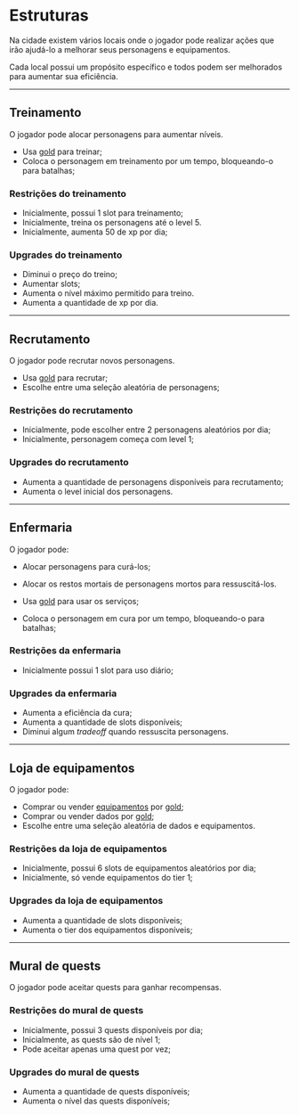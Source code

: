 # Estruturas

Na cidade existem vários locais onde o jogador pode realizar ações que irão ajudá-lo a melhorar seus personagens e equipamentos.

Cada local possui um propósito específico e todos podem ser melhorados para aumentar sua eficiência.

---

## Treinamento

O jogador pode alocar personagens para aumentar níveis.

- Usa [gold](../08-currency/currency.md#gold) para treinar;
- Coloca o personagem em treinamento por um tempo, bloqueando-o para batalhas;

### Restrições do treinamento

- Inicialmente, possui 1 slot para treinamento;
- Inicialmente, treina os personagens até o level 5.
- Inicialmente, aumenta 50 de xp por dia;

### Upgrades do treinamento

- Diminui o preço do treino;
- Aumentar slots;
- Aumenta o nível máximo permitido para treino.
- Aumenta a quantidade de xp por dia.

---

## Recrutamento

O jogador pode recrutar novos personagens.

- Usa [gold](../08-currency/currency.md#gold) para recrutar;
- Escolhe entre uma seleção aleatória de personagens;

### Restrições do recrutamento

- Inicialmente, pode escolher entre 2 personagens aleatórios por dia;
- Inicialmente, personagem começa com level 1;

### Upgrades do recrutamento

- Aumenta a quantidade de personagens disponíveis para recrutamento;
- Aumenta o level inicial dos personagens.

---

## Enfermaria

O jogador pode:

- Alocar personagens para curá-los;
- Alocar os restos mortais de personagens mortos para ressuscitá-los.

- Usa [gold](../08-currency/currency.md#gold) para usar os serviços;
- Coloca o personagem em cura por um tempo, bloqueando-o para batalhas;

### Restrições da enfermaria

- Inicialmente possui 1 slot para uso diário;

### Upgrades da enfermaria

- Aumenta a eficiência da cura;
- Aumenta a quantidade de slots disponíveis;
- Diminui algum _tradeoff_ quando ressuscita personagens.

---

## Loja de equipamentos

O jogador pode:

- Comprar ou vender [equipamentos](../07-equipments/equipments.md) por [gold](../08-currency/currency.md#gold);
- Comprar ou vender dados por [gold](../08-currency/currency.md#gold);
- Escolhe entre uma seleção aleatória de dados e equipamentos.

### Restrições da loja de equipamentos

- Inicialmente, possui 6 slots de equipamentos aleatórios por dia;
- Inicialmente, só vende equipamentos do tier 1;

### Upgrades da loja de equipamentos

- Aumenta a quantidade de slots disponíveis;
- Aumenta o tier dos equipamentos disponíveis;

---

## Mural de quests

O jogador pode aceitar quests para ganhar recompensas.

### Restrições do mural de quests

- Inicialmente, possui 3 quests disponíveis por dia;
- Inicialmente, as quests são de nível 1;
- Pode aceitar apenas uma quest por vez;

### Upgrades do mural de quests

- Aumenta a quantidade de quests disponíveis;
- Aumenta o nível das quests disponíveis;
